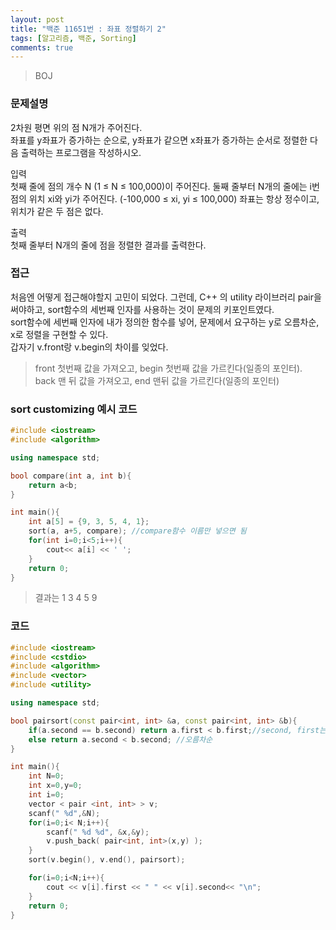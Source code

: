 ```yaml
---
layout: post
title: "백준 11651번 : 좌표 정렬하기 2"
tags: [알고리즘, 백준, Sorting]
comments: true
---
```


> BOJ  

### 문제설명  
2차원 평면 위의 점 N개가 주어진다.  
좌표를 y좌표가 증가하는 순으로, y좌표가 같으면 x좌표가 증가하는 순서로 정렬한 다음 출력하는 프로그램을 작성하시오.  

입력  
첫째 줄에 점의 개수 N (1 ≤ N ≤ 100,000)이 주어진다. 둘째 줄부터 N개의 줄에는 i번점의 위치 xi와 yi가 주어진다. (-100,000 ≤ xi, yi ≤ 100,000) 좌표는 항상 정수이고, 위치가 같은 두 점은 없다.  

출력  
첫째 줄부터 N개의 줄에 점을 정렬한 결과를 출력한다.  

### 접근  
처음엔 어떻게 접근해야할지 고민이 되었다. 그런데, C++ 의 utility 라이브러리 pair을 써야하고, sort함수의 세번째 인자를 사용하는 것이 문제의 키포인트였다.  
sort함수에 세번째 인자에 내가 정의한 함수를 넣어, 문제에서 요구하는 y로 오름차순, x로 정렬을 구현할 수 있다.     
갑자기 v.front랑 v.begin의 차이를 잊었다.  
> front 첫번째 값을 가져오고, begin 첫번째 값을 가르킨다(일종의 포인터).  
> back 맨 뒤 값을 가져오고, end 맨뒤 값을 가르킨다(일종의 포인터)

### sort customizing 예시 코드
~~~c++
#include <iostream>
#include <algorithm>

using namespace std;

bool compare(int a, int b){
    return a<b;
}

int main(){
    int a[5] = {9, 3, 5, 4, 1};
    sort(a, a+5, compare); //compare함수 이름만 넣으면 됨
    for(int i=0;i<5;i++){
        cout<< a[i] << ' ';
    }
    return 0;
}
~~~
> 결과는 1 3 4 5 9 


### 코드  
~~~c++
#include <iostream>
#include <cstdio>
#include <algorithm>
#include <vector>
#include <utility>

using namespace std;

bool pairsort(const pair<int, int> &a, const pair<int, int> &b){
    if(a.second == b.second) return a.first < b.first;//second, first는 ()안씀
    else return a.second < b.second; //오름차순
}

int main(){
    int N=0;
    int x=0,y=0;
    int i=0;
    vector < pair <int, int> > v;
    scanf(" %d",&N);
    for(i=0;i< N;i++){
        scanf(" %d %d", &x,&y);
        v.push_back( pair<int, int>(x,y) );
    }
    sort(v.begin(), v.end(), pairsort);

    for(i=0;i<N;i++){
        cout << v[i].first << " " << v[i].second<< "\n";
    }
    return 0;
}
~~~
